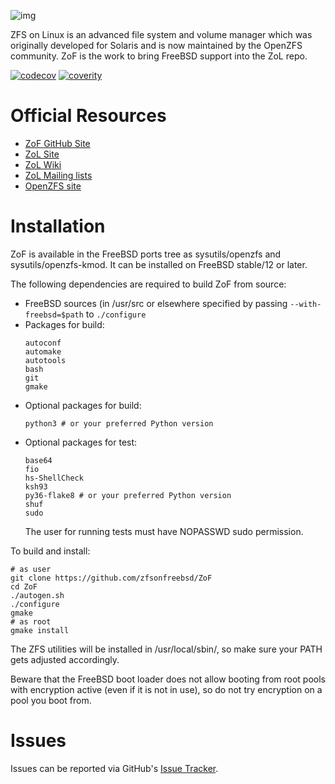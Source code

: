 ![img](https://github.com/zfsonfreebsd/ZoF/raw/master/zof-logo.png)

ZFS on Linux is an advanced file system and volume manager which was originally
developed for Solaris and is now maintained by the OpenZFS community. ZoF is
the work to bring FreeBSD support into the ZoL repo.

[![codecov](https://codecov.io/gh/zfsonlinux/zfs/branch/master/graph/badge.svg)](https://codecov.io/gh/zfsonlinux/zfs)
[![coverity](https://scan.coverity.com/projects/1973/badge.svg)](https://scan.coverity.com/projects/zfsonlinux-zfs)

# Official Resources

  * [ZoF GitHub Site](https://zfsonfreebsd.github.io/ZoF/)
  * [ZoL Site](http://zfsonlinux.org)
  * [ZoL Wiki](https://github.com/zfsonlinux/zfs/wiki)
  * [ZoL Mailing lists](https://github.com/zfsonlinux/zfs/wiki/Mailing-Lists)
  * [OpenZFS site](http://open-zfs.org/)

# Installation

ZoF is available in the FreeBSD ports tree as sysutils/openzfs and
sysutils/openzfs-kmod. It can be installed on FreeBSD stable/12 or later.

The following dependencies are required to build ZoF from source:
  * FreeBSD sources (in /usr/src or elsewhere specified by passing
    `--with-freebsd=$path` to `./configure`
  * Packages for build:
    ```
    autoconf
    automake
    autotools
    bash
    git
    gmake
    ```
  * Optional packages for build:
    ```
    python3 # or your preferred Python version
    ```
  * Optional packages for test:
    ```
    base64
    fio
    hs-ShellCheck
    ksh93
    py36-flake8 # or your preferred Python version
    shuf
    sudo
    ```
    The user for running tests must have NOPASSWD sudo permission.

To build and install:
```
# as user
git clone https://github.com/zfsonfreebsd/ZoF
cd ZoF
./autogen.sh
./configure
gmake
# as root
gmake install
```
The ZFS utilities will be installed in /usr/local/sbin/, so make sure your PATH
gets adjusted accordingly.

Beware that the FreeBSD boot loader does not allow booting from root pools with
encryption active (even if it is not in use), so do not try encryption on a
pool you boot from.

# Issues

Issues can be reported via GitHub's [Issue Tracker](https://github.com/zfsonfreebsd/ZoF).

